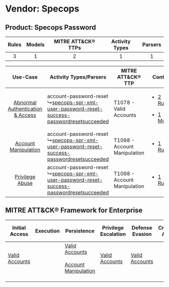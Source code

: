 Vendor: Specops
===============
Product: Specops Password
-------------------------
| Rules | Models | MITRE ATT&CK® TTPs | Activity Types | Parsers |
|:-----:|:------:|:------------------:|:--------------:|:-------:|
|   3   |   1    |         2          |       1        |    1    |

|    Use-Case    | Activity Types/Parsers    | MITRE ATT&CK® TTP    | Content    |
|:----:| ---- | ---- | ---- |
| [Abnormal Authentication & Access](../../../UseCases/uc_abnormal_authentication_&_access.md) |  account-password-reset<br> ↳[specops-spr-xml-user-password-reset-success-passwordresetsucceeded](Ps/pC_specopssprxmluserpasswordresetsuccesspasswordresetsucceeded.md)<br> | T1078 - Valid Accounts<br>       | [<ul><li>2 Rules</li></ul><ul><li>1 Models</li></ul>](RM/r_m_specops_specops_password_Abnormal_Authentication_&_Access.md) |
|    [Account Manipulation](../../../UseCases/uc_account_manipulation.md)    |  account-password-reset<br> ↳[specops-spr-xml-user-password-reset-success-passwordresetsucceeded](Ps/pC_specopssprxmluserpasswordresetsuccesspasswordresetsucceeded.md)<br> | T1098 - Account Manipulation<br> | [<ul><li>1 Rules</li></ul>](RM/r_m_specops_specops_password_Account_Manipulation.md)    |
|    [Privilege Abuse](../../../UseCases/uc_privilege_abuse.md)    |  account-password-reset<br> ↳[specops-spr-xml-user-password-reset-success-passwordresetsucceeded](Ps/pC_specopssprxmluserpasswordresetsuccesspasswordresetsucceeded.md)<br> | T1098 - Account Manipulation<br> | [<ul><li>1 Rules</li></ul>](RM/r_m_specops_specops_password_Privilege_Abuse.md)    |

MITRE ATT&CK® Framework for Enterprise
--------------------------------------
| Initial Access                                                      | Execution | Persistence                                                                                                                                  | Privilege Escalation                                                | Defense Evasion                                                     | Credential Access | Discovery | Lateral Movement | Collection | Command and Control | Exfiltration | Impact |
| ------------------------------------------------------------------- | --------- | -------------------------------------------------------------------------------------------------------------------------------------------- | ------------------------------------------------------------------- | ------------------------------------------------------------------- | ----------------- | --------- | ---------------- | ---------- | ------------------- | ------------ | ------ |
| [Valid Accounts](https://attack.mitre.org/techniques/T1078)<br><br> |           | [Valid Accounts](https://attack.mitre.org/techniques/T1078)<br><br>[Account Manipulation](https://attack.mitre.org/techniques/T1098)<br><br> | [Valid Accounts](https://attack.mitre.org/techniques/T1078)<br><br> | [Valid Accounts](https://attack.mitre.org/techniques/T1078)<br><br> |                   |           |                  |            |                     |              |        |